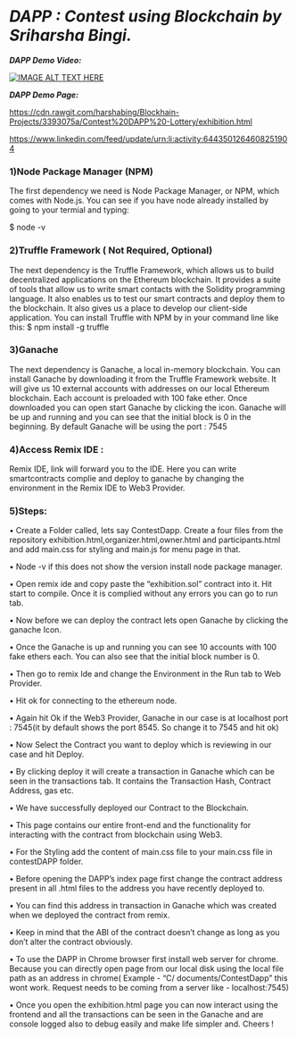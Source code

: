 
# _**DAPP : Contest using Blockchain by Sriharsha Bingi.**_



_**DAPP Demo Video:**_


[![IMAGE ALT TEXT HERE](https://img.youtube.com/vi/zf_0hBh4ZX4/0.jpg)](https://www.youtube.com/watch?v=zf_0hBh4ZX4)



_**DAPP Demo Page:**_


  https://cdn.rawgit.com/harshabing/Blockhain-Projects/3393075a/Contest%20DAPP%20-Lottery/exhibition.html



https://www.linkedin.com/feed/update/urn:li:activity:6443501264608251904

###  1)Node Package Manager (NPM)

The first dependency we need is Node Package Manager, or NPM, which comes
with Node.js. You can see if you have node already installed by going to your
termial and typing:

$ node -v

### 2)Truffle Framework ( Not Required, Optional)
The next dependency is the Truffle Framework, which allows us to build
decentralized applications on the Ethereum blockchain. It provides a suite of tools
that allow us to write smart contacts with the Solidity programming language. It
also enables us to test our smart contracts and deploy them to the blockchain. It
also gives us a place to develop our client-side application.
You can install Truffle with NPM by in your command line like this:
$ npm install -g truffle

### 3)Ganache

The next dependency is Ganache, a local in-memory blockchain. You can install Ganache by downloading it from the Truffle Framework website. It will give us 10 external accounts with addresses on our local Ethereum blockchain. Each account is preloaded with 100 fake ether. Once downloaded you can open start Ganache by clicking the icon. Ganache will be up and running and you can see that the initial block is 0 in the beginning. By default Ganache will be using the port : 7545

### 4)Access Remix IDE :

Remix IDE, link will forward you to the IDE. Here you can write smartcontracts
complie and deploy to ganache by changing the environment in the Remix IDE to Web3 Provider.

###   5)Steps:

• Create a Folder called, lets say ContestDapp. Create a four files from the repository exhibition.html,organizer.html,owner.html and participants.html and add main.css for styling and main.js for menu page in that.

• Node -v if this does not show the version install node package manager.

• Open remix ide and copy paste the “exhibition.sol” contract into it. Hit start to
compile. Once it is complied without any errors you can go to run tab.

• Now before we can deploy the contract lets open Ganache by clicking the ganache Icon.

• Once the Ganache is up and running you can see 10 accounts with 100 fake ethers each. You can also see that the initial block number is 0.

• Then go to remix Ide and change the Environment in the Run tab to Web Provider.

• Hit ok for connecting to the ethereum node.

• Again hit Ok if the Web3 Provider, Ganache in our case is at localhost port : 7545(it by default shows the port 8545. So change it to 7545 and hit ok)

• Now Select the Contract you want to deploy which is reviewing in our case and hit Deploy.

• By clicking deploy it will create a transaction in Ganache which can be seen in the transactions tab. It contains the Transaction Hash, Contract Address, gas etc.

• We have successfully deployed our Contract to the Blockchain.


• This page contains our entire front-end and the functionality for interacting with the contract from blockchain using Web3.

• For the Styling add the content of main.css file to your main.css file in contestDAPP folder.

• Before opening the DAPP’s index page first change the contract address present in  all .html files to the address you have recently deployed to.

• You can find this address in transaction in Ganache which was created when we deployed the contract from remix.

• Keep in mind that the ABI of the contract doesn’t change as long as you don’t alter the contract obviously.

• To use the DAPP in Chrome browser first install web server for chrome. Because you can directly open page from our local disk using the local file path as an address in chrome( Example - “C/ documents/ContestDapp” this wont work. Request needs to be coming from a server like - localhost:7545)

• Once you open the exhibition.html page you can now interact using the frontend and all the transactions can be seen in the Ganache and are console logged also to debug easily and make life simpler and.
Cheers !
